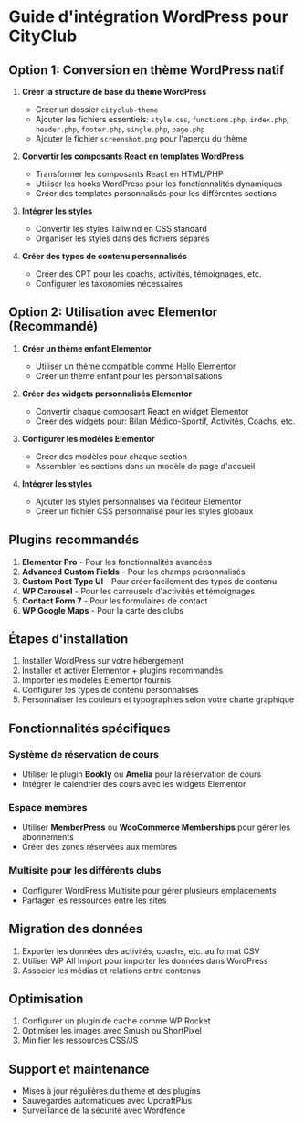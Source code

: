# Guide d'intégration WordPress pour CityClub

## Option 1: Conversion en thème WordPress natif

1. **Créer la structure de base du thème WordPress**
   - Créer un dossier `cityclub-theme`
   - Ajouter les fichiers essentiels: `style.css`, `functions.php`, `index.php`, `header.php`, `footer.php`, `single.php`, `page.php`
   - Ajouter le fichier `screenshot.png` pour l'aperçu du thème

2. **Convertir les composants React en templates WordPress**
   - Transformer les composants React en HTML/PHP
   - Utiliser les hooks WordPress pour les fonctionnalités dynamiques
   - Créer des templates personnalisés pour les différentes sections

3. **Intégrer les styles**
   - Convertir les styles Tailwind en CSS standard
   - Organiser les styles dans des fichiers séparés

4. **Créer des types de contenu personnalisés**
   - Créer des CPT pour les coachs, activités, témoignages, etc.
   - Configurer les taxonomies nécessaires

## Option 2: Utilisation avec Elementor (Recommandé)

1. **Créer un thème enfant Elementor**
   - Utiliser un thème compatible comme Hello Elementor
   - Créer un thème enfant pour les personnalisations

2. **Créer des widgets personnalisés Elementor**
   - Convertir chaque composant React en widget Elementor
   - Créer des widgets pour: Bilan Médico-Sportif, Activités, Coachs, etc.

3. **Configurer les modèles Elementor**
   - Créer des modèles pour chaque section
   - Assembler les sections dans un modèle de page d'accueil

4. **Intégrer les styles**
   - Ajouter les styles personnalisés via l'éditeur Elementor
   - Créer un fichier CSS personnalisé pour les styles globaux

## Plugins recommandés

1. **Elementor Pro** - Pour les fonctionnalités avancées
2. **Advanced Custom Fields** - Pour les champs personnalisés
3. **Custom Post Type UI** - Pour créer facilement des types de contenu
4. **WP Carousel** - Pour les carrousels d'activités et témoignages
5. **Contact Form 7** - Pour les formulaires de contact
6. **WP Google Maps** - Pour la carte des clubs

## Étapes d'installation

1. Installer WordPress sur votre hébergement
2. Installer et activer Elementor + plugins recommandés
3. Importer les modèles Elementor fournis
4. Configurer les types de contenu personnalisés
5. Personnaliser les couleurs et typographies selon votre charte graphique

## Fonctionnalités spécifiques

### Système de réservation de cours
- Utiliser le plugin **Bookly** ou **Amelia** pour la réservation de cours
- Intégrer le calendrier des cours avec les widgets Elementor

### Espace membres
- Utiliser **MemberPress** ou **WooCommerce Memberships** pour gérer les abonnements
- Créer des zones réservées aux membres

### Multisite pour les différents clubs
- Configurer WordPress Multisite pour gérer plusieurs emplacements
- Partager les ressources entre les sites

## Migration des données

1. Exporter les données des activités, coachs, etc. au format CSV
2. Utiliser WP All Import pour importer les données dans WordPress
3. Associer les médias et relations entre contenus

## Optimisation

1. Configurer un plugin de cache comme WP Rocket
2. Optimiser les images avec Smush ou ShortPixel
3. Minifier les ressources CSS/JS

## Support et maintenance

- Mises à jour régulières du thème et des plugins
- Sauvegardes automatiques avec UpdraftPlus
- Surveillance de la sécurité avec Wordfence
